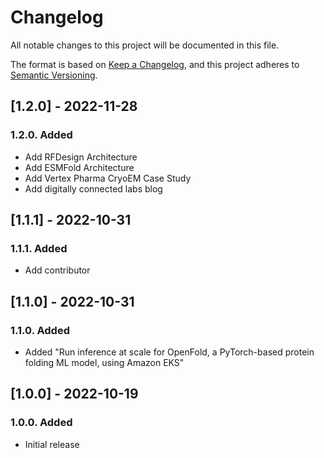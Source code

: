 # Changelog

All notable changes to this project will be documented in this file.

The format is based on [Keep a Changelog](https://keepachangelog.com/en/1.0.0/),
and this project adheres to [Semantic Versioning](https://semver.org/spec/v2.0.0.html).

## [1.2.0] - 2022-11-28

### 1.2.0. Added

- Add RFDesign Architecture
- Add ESMFold Architecture
- Add Vertex Pharma CryoEM Case Study
- Add digitally connected labs blog

## [1.1.1] - 2022-10-31

### 1.1.1. Added

- Add contributor

## [1.1.0] - 2022-10-31

### 1.1.0. Added

- Added "Run inference at scale for OpenFold, a PyTorch-based protein folding ML model, using Amazon EKS"

## [1.0.0] - 2022-10-19

### 1.0.0. Added

- Initial release
